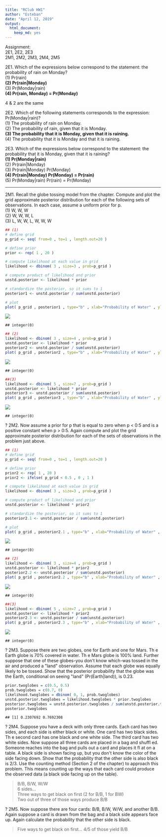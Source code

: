 ```yaml
---
title: "RClub HW1"
author: "Esteban"
date: "April 12, 2019"
output: 
  html_document: 
    keep_md: yes
---
```


Assignment:  
2E1, 2E2, 2E3  
2M1, 2M2, 2M3, 2M4, 2M5  
  
2E1. Which of the expressions below correspond to the statement: the probability of rain on Monday?  
(1) Pr(rain)  
**(2) Pr(rain|Monday)**  
(3) Pr(Monday|rain)  
**(4) Pr(rain, Monday) = Pr(Monday)**  

4 & 2 are the same
  
2E2. Which of the following statements corresponds to the expression: Pr(Monday|rain)?  
(1) The probability of rain on Monday.  
(2) The probability of rain, given that it is Monday.  
**(3) The probability that it is Monday, given that it is raining.**  
(4) The probability that it is Monday and that it is raining.  
  
2E3. Which of the expressions below correspond to the statement: the probability that it is Monday,
given that it is raining?  
**(1) Pr(Monday|rain)**  
(2) Pr(rain|Monday)  
(3) Pr(rain|Monday) Pr(Monday)  
**(4) Pr(rain|Monday) Pr(Monday) = Pr(rain)**  
(5) Pr(Monday|rain) Pr(rain) = Pr(Monday)  

---

2M1. Recall the globe tossing model from the chapter. Compute and plot the grid approximate
posterior distribution for each of the following sets of observations. In each case, assume a uniform
prior for p.  
(1) W, W, W  
(2) W, W, W, L  
(3) L, W, W, L, W, W, W  


```r
## (1)
# define grid
p_grid <- seq( from=0 , to=1 , length.out=20 )

# define prior
prior <- rep( 1 , 20 )

# compute likelihood at each value in grid
likelihood <- dbinom( 3 , size=3 , prob=p_grid )

# compute product of likelihood and prior
unstd.posterior <- likelihood * prior

# standardize the posterior, so it sums to 1
posterior1 <- unstd.posterior / sum(unstd.posterior)

# plot
plot( p_grid , posterior1 , type="b" , xlab="Probability of Water" , ylab="Posterior Probability" ) + mtext( "(1) W, W, W" )
```

![](Chapter2HW_2019-4-12_files/figure-html/unnamed-chunk-1-1.png)<!-- -->

```
## integer(0)
```

```r
## (2)
likelihood <- dbinom( 3 , size=4 , prob=p_grid )
unstd.posterior <- likelihood * prior
posterior2 <- unstd.posterior / sum(unstd.posterior)
plot( p_grid , posterior2 , type="b" , xlab="Probability of Water" , ylab="Posterior Probability" ) + mtext( "(2) W, W, W, L" )
```

![](Chapter2HW_2019-4-12_files/figure-html/unnamed-chunk-1-2.png)<!-- -->

```
## integer(0)
```

```r
##(3)
likelihood <- dbinom( 5 , size=7 , prob=p_grid )
unstd.posterior <- likelihood * prior
posterior3 <- unstd.posterior / sum(unstd.posterior)
plot( p_grid , posterior3 , type="b" , xlab="Probability of Water" , ylab="Posterior Probability" ) + mtext( "(3) L, W, W, L, W, W, W" )
```

![](Chapter2HW_2019-4-12_files/figure-html/unnamed-chunk-1-3.png)<!-- -->

```
## integer(0)
```

?
2M2. Now assume a prior for p that is equal to zero when p < 0:5 and is a positive constant when
p > 0:5. Again compute and plot the grid approximate posterior distribution for each of the sets of
observations in the problem just above.

```r
## (1)
# define grid
p_grid <- seq( from=0 , to=1 , length.out=20 )

# define prior
prior2 <- rep( 1 , 20 )
prior2 <- ifelse( p_grid < 0.5 , 0 , 1 )

# compute likelihood at each value in grid
likelihood <- dbinom( 3 , size=3 , prob=p_grid )

# compute product of likelihood and prior
unstd.posterior <- likelihood * prior2

# standardize the posterior, so it sums to 1
posterior2.1 <- unstd.posterior / sum(unstd.posterior)

# plot
plot( p_grid , posterior2.1 , type="b" , xlab="Probability of Water" , ylab="Posterior Probability" ) + mtext( "(1) W, W, W" )
```

![](Chapter2HW_2019-4-12_files/figure-html/unnamed-chunk-2-1.png)<!-- -->

```
## integer(0)
```

```r
## (2)
likelihood <- dbinom( 3 , size=4 , prob=p_grid )
unstd.posterior <- likelihood * prior2
posterior2.2 <- unstd.posterior / sum(unstd.posterior)
plot( p_grid , posterior2.2 , type="b" , xlab="Probability of Water" , ylab="Posterior Probability" ) + mtext( "(2) W, W, W, L" )
```

![](Chapter2HW_2019-4-12_files/figure-html/unnamed-chunk-2-2.png)<!-- -->

```
## integer(0)
```

```r
##(3)
likelihood <- dbinom( 5 , size=7 , prob=p_grid )
unstd.posterior <- likelihood * prior2
posterior2.3 <- unstd.posterior / sum(unstd.posterior)
plot( p_grid , posterior2.3 , type="b" , xlab="Probability of Water" , ylab="Posterior Probability" ) + mtext( "(3) L, W, W, L, W, W, W" )
```

![](Chapter2HW_2019-4-12_files/figure-html/unnamed-chunk-2-3.png)<!-- -->

```
## integer(0)
```


?
2M3. Suppose there are two globes, one for Earth and one for Mars. Th e Earth globe is 70% covered
in water. Th e Mars globe is 100% land. Further suppose that one of these globes-you don't know
which-was tossed in the air and produced a "land" observation. Assume that each globe was equally
likely to be tossed. Show that the posterior probability that the globe was the Earth, conditional on
seeing "land" (Pr(Earth|land)), is 0.23.


```r
prior.twoglobes = c(0.5, 0.5)
prob.twoglobes = c(0.7, 0)
likelihood.twoglobes = dbinom( 0, 1, prob.twoglobes)
unstd.posterior.twoglobes = likelihood.twoglobes * prior.twoglobes
posterior.twoglobes = unstd.posterior.twoglobes / sum(unstd.posterior.twoglobes)
posterior.twoglobes
```

```
## [1] 0.2307692 0.7692308
```

?
2M4. Suppose you have a deck with only three cards. Each card has two sides, and each side is either
black or white. One card has two black sides. Th e second card has one black and one white side. The
third card has two white sides. Now suppose all three cards are placed in a bag and shuffl ed. Someone
reaches into the bag and pulls out a card and places it fl at on a table. A black side is shown facing up,
but you don't know the color of the side facing down. Show that the probability that the other side is
also black is 2/3. Use the counting method (Section 2 of the chapter) to approach this problem. This
means counting up the ways that each card could produce the observed data (a black side facing up
on the table).

> B/B, B/W, W/W  
> 6 sides...  
> Three ways to get black on first (2 for B/B, 1 for BW)  
> Two out of three of those ways produce B/B  

?
2M5. Now suppose there are four cards: B/B, B/W, W/W, and another B/B. Again suppose a card is
drawn from the bag and a black side appears face up. Again calculate the probability that the other
side is black.

> Five ways to get black on first...
> 4/5 of those yield B/B

